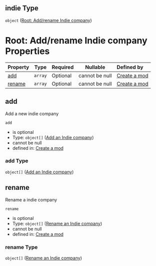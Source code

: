 ## indie Type

`object` ([Root: Add/rename Indie company](generic-properties-root-addrename-indie-company.md))

# Root: Add/rename Indie company Properties

| Property          | Type    | Required | Nullable       | Defined by                                                                                                                                                                                |
| :---------------- | ------- | -------- | -------------- | :---------------------------------------------------------------------------------------------------------------------------------------------------------------------------------------- |
| [add](#add)       | `array` | Optional | cannot be null | [Create a mod](generic-properties-root-addrename-indie-company-properties-add-indie-company.md "http&#x3A;//www.city-game-studio.com/mod.json#/properties/indie/properties/add")          |
| [rename](#rename) | `array` | Optional | cannot be null | [Create a mod](generic-properties-root-addrename-indie-company-properties-rename-an-indie-company.md "http&#x3A;//www.city-game-studio.com/mod.json#/properties/indie/properties/rename") |

## add

Add a new indie company


`add`

-   is optional
-   Type: `object[]` ([Add an Indie company](generic-properties-root-addrename-indie-company-properties-add-indie-company-add-an-indie-company.md))
-   cannot be null
-   defined in: [Create a mod](generic-properties-root-addrename-indie-company-properties-add-indie-company.md "http&#x3A;//www.city-game-studio.com/mod.json#/properties/indie/properties/add")

### add Type

`object[]` ([Add an Indie company](generic-properties-root-addrename-indie-company-properties-add-indie-company-add-an-indie-company.md))

## rename

Rename a indie company


`rename`

-   is optional
-   Type: `object[]` ([Rename an Indie company](generic-properties-root-addrename-indie-company-properties-rename-an-indie-company-rename-an-indie-company.md))
-   cannot be null
-   defined in: [Create a mod](generic-properties-root-addrename-indie-company-properties-rename-an-indie-company.md "http&#x3A;//www.city-game-studio.com/mod.json#/properties/indie/properties/rename")

### rename Type

`object[]` ([Rename an Indie company](generic-properties-root-addrename-indie-company-properties-rename-an-indie-company-rename-an-indie-company.md))
